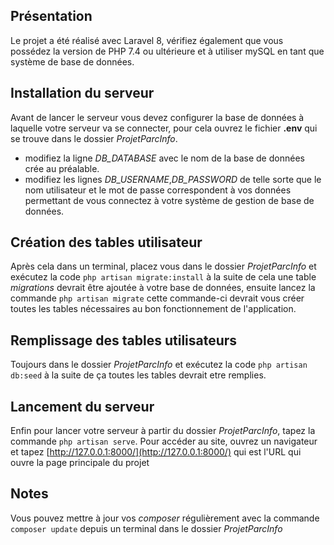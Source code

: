 ## Présentation

Le projet a été réalisé avec Laravel 8, vérifiez également que vous possédez la version de PHP 7.4 ou ultérieure et à utiliser mySQL en tant que système de base de données.

## Installation du serveur

 Avant de lancer le serveur vous devez configurer la base de données à laquelle votre serveur va se connecter, pour cela ouvrez le fichier **.env** qui se trouve dans le dossier *ProjetParcInfo*.
- modifiez la ligne *DB_DATABASE* avec le nom de la base de données crée au préalable.
- modifiez les lignes *DB_USERNAME*,*DB_PASSWORD* de telle sorte que le nom utilisateur et le mot de passe correspondent à vos données permettant de vous connectez à votre système de gestion de base de données.


## Création des tables utilisateur

Après cela dans un terminal, placez vous dans le dossier *ProjetParcInfo* et exécutez la code `php artisan migrate:install` à la suite de cela une table *migrations* devrait être ajoutée à votre base de données, ensuite lancez la commande `php artisan migrate` cette commande-ci devrait vous créer toutes les tables nécessaires au bon fonctionnement de l'application.


## Remplissage des tables utilisateurs

Toujours dans le dossier *ProjetParcInfo* et exécutez la code `php artisan db:seed` à la suite de ça  toutes les tables devrait etre remplies.

## Lancement du serveur

Enfin pour lancer votre serveur à partir du dossier *ProjetParcInfo*, tapez la commande `php artisan serve`. Pour accéder au site, ouvrez un navigateur et tapez [http://127.0.0.1:8000/](http://127.0.0.1:8000/) qui est l'URL qui ouvre la page principale du projet

## Notes

Vous pouvez mettre à jour vos *composer* régulièrement avec la commande `composer update` depuis un terminal dans le dossier *ProjetParcInfo* 
